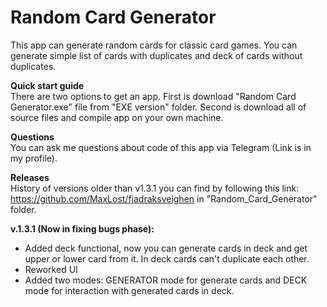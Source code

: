 # Random Card Generator
This app can generate random cards for classic card games. You can generate simple list of cards with duplicates and deck of cards without duplicates.

__Quick start guide__ <br />
There are two options to get an app. First is download "Random Card Generator.exe" file from "EXE version" folder. Second is download all of source files and compile app on your own machine.

__Questions__ <br />
You can ask me questions about code of this app via Telegram (Link is in my profile).

__Releases__ <br />
History of versions older than v1.3.1 you can find by following this link: https://github.com/MaxLost/fjadraksveighen in "Random_Card_Generator" folder.

__v.1.3.1 (Now in fixing bugs phase):__
- Added deck functional, now you can generate cards in deck and get upper or lower card from it. In deck cards can't duplicate each other.
- Reworked UI
- Added two modes: GENERATOR mode for generate cards and DECK mode for interaction with generated cards in deck.
